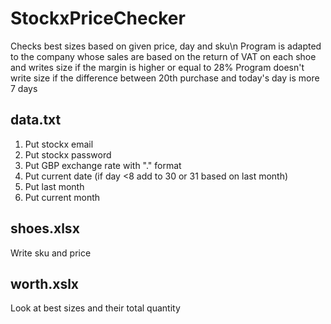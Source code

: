 # StockxPriceChecker
Checks best sizes based on given price, day and sku\n
Program is adapted to the company whose sales are based on the return of VAT on each shoe and writes size if the margin is higher or equal to 28%
Program doesn't write size if the difference between 20th purchase and today's day is more 7 days

## data.txt
1. Put stockx email
2. Put stockx password
3. Put GBP exchange rate with "." format
4. Put current date (if day <8 add to 30 or 31 based on last month)
6. Put last month
6. Put current month

## shoes.xlsx
Write sku and price

## worth.xslx
Look at best sizes and their total quantity
